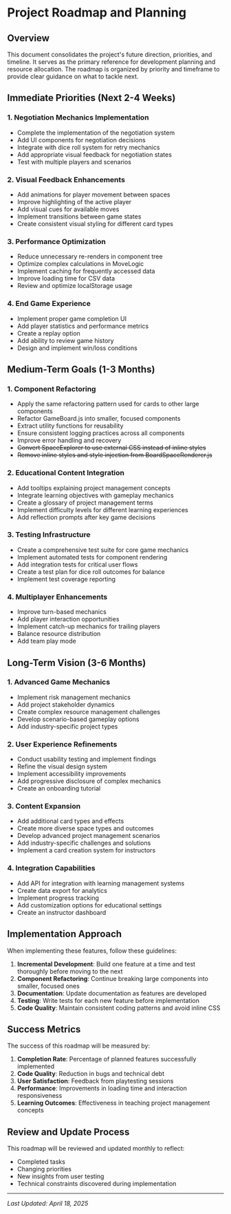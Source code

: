 # Project Roadmap and Planning

## Overview

This document consolidates the project's future direction, priorities, and timeline. It serves as the primary reference for development planning and resource allocation. The roadmap is organized by priority and timeframe to provide clear guidance on what to tackle next.

## Immediate Priorities (Next 2-4 Weeks)

### 1. Negotiation Mechanics Implementation
- Complete the implementation of the negotiation system
- Add UI components for negotiation decisions
- Integrate with dice roll system for retry mechanics
- Add appropriate visual feedback for negotiation states
- Test with multiple players and scenarios

### 2. Visual Feedback Enhancements
- Add animations for player movement between spaces
- Improve highlighting of the active player
- Add visual cues for available moves
- Implement transitions between game states
- Create consistent visual styling for different card types

### 3. Performance Optimization
- Reduce unnecessary re-renders in component tree
- Optimize complex calculations in MoveLogic
- Implement caching for frequently accessed data
- Improve loading time for CSV data
- Review and optimize localStorage usage

### 4. End Game Experience
- Implement proper game completion UI
- Add player statistics and performance metrics
- Create a replay option
- Add ability to review game history
- Design and implement win/loss conditions

## Medium-Term Goals (1-3 Months)

### 1. Component Refactoring
- Apply the same refactoring pattern used for cards to other large components
- Refactor GameBoard.js into smaller, focused components
- Extract utility functions for reusability
- Ensure consistent logging practices across all components
- Improve error handling and recovery
- ~~Convert SpaceExplorer to use external CSS instead of inline styles~~
- ~~Remove inline styles and style injection from BoardSpaceRenderer.js~~

### 2. Educational Content Integration
- Add tooltips explaining project management concepts
- Integrate learning objectives with gameplay mechanics
- Create a glossary of project management terms
- Implement difficulty levels for different learning experiences
- Add reflection prompts after key game decisions

### 3. Testing Infrastructure
- Create a comprehensive test suite for core game mechanics
- Implement automated tests for component rendering
- Add integration tests for critical user flows
- Create a test plan for dice roll outcomes for balance
- Implement test coverage reporting

### 4. Multiplayer Enhancements
- Improve turn-based mechanics
- Add player interaction opportunities
- Implement catch-up mechanics for trailing players
- Balance resource distribution
- Add team play mode

## Long-Term Vision (3-6 Months)

### 1. Advanced Game Mechanics
- Implement risk management mechanics
- Add project stakeholder dynamics
- Create complex resource management challenges
- Develop scenario-based gameplay options
- Add industry-specific project types

### 2. User Experience Refinements
- Conduct usability testing and implement findings
- Refine the visual design system
- Implement accessibility improvements
- Add progressive disclosure of complex mechanics
- Create an onboarding tutorial

### 3. Content Expansion
- Add additional card types and effects
- Create more diverse space types and outcomes
- Develop advanced project management scenarios
- Add industry-specific challenges and solutions
- Implement a card creation system for instructors

### 4. Integration Capabilities
- Add API for integration with learning management systems
- Create data export for analytics
- Implement progress tracking
- Add customization options for educational settings
- Create an instructor dashboard

## Implementation Approach

When implementing these features, follow these guidelines:

1. **Incremental Development**: Build one feature at a time and test thoroughly before moving to the next
2. **Component Refactoring**: Continue breaking large components into smaller, focused ones
3. **Documentation**: Update documentation as features are developed
4. **Testing**: Write tests for each new feature before implementation
5. **Code Quality**: Maintain consistent coding patterns and avoid inline CSS

## Success Metrics

The success of this roadmap will be measured by:

1. **Completion Rate**: Percentage of planned features successfully implemented
2. **Code Quality**: Reduction in bugs and technical debt
3. **User Satisfaction**: Feedback from playtesting sessions
4. **Performance**: Improvements in loading time and interaction responsiveness
5. **Learning Outcomes**: Effectiveness in teaching project management concepts

## Review and Update Process

This roadmap will be reviewed and updated monthly to reflect:
- Completed tasks
- Changing priorities
- New insights from user testing
- Technical constraints discovered during implementation

---

*Last Updated: April 18, 2025*